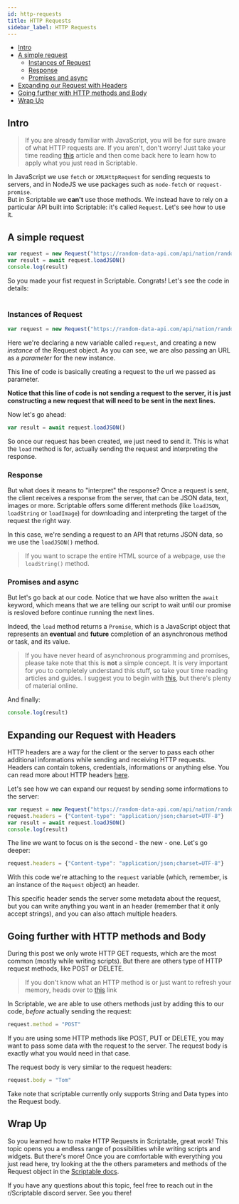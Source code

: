 ```yaml
---
id: http-requests
title: HTTP Requests
sidebar_label: HTTP Requests
---
```

- [Intro](#Intro)
- [A simple request](#A-simple-request)
   * [Instances of Request](#Instances-of-Request)
   * [Response](#Response)
   * [Promises and async](#Promises-and-async)
- [Expanding our Request with Headers](#Expanding-our-Request-with-Headers)
- [Going further with HTTP methods and Body](#Going-further-with-HTTP-methods-and-Body)
- [Wrap Up](#Wrap-Up)

## Intro
>If you are already familiar with JavaScript, you will be for sure aware of what HTTP requests are. If you aren't, don't worry! Just take your time reading [this](https://developer.mozilla.org/en-US/docs/Web/HTTP) article and then come back here to learn how to apply what you just read in Scriptable.

In JavaScript we use `fetch` or `XMLHttpRequest` for sending requests to servers, and in NodeJS we use packages such as `node-fetch` or `request-promise`.<br>
But in Scriptable we **can't** use those methods. We instead have to rely on a particular API built into Scriptable: it's called `Request`. Let's see how to use it.

## A simple request
```javascript
var request = new Request("https://random-data-api.com/api/nation/random_nation")
var result = await request.loadJSON()
console.log(result)
```
So you made your fist request in Scriptable. Congrats! Let's see the code in details:<br></br>

### Instances of Request
```javascript 
var request = new Request("https://random-data-api.com/api/nation/random_nation")
```
Here we're declaring a new variable called `request`, and creating a new *instance* of the Request object.
As you can see, we are also passing an URL as a *parameter* for the new instance.

This line of code is basically creating a request to the url we passed as parameter. 

**Notice that this line of code is **not** sending a request to the server, it is just constructing a new request that will need to be sent in the next lines.**

Now let's go ahead:

```javascript 
var result = await request.loadJSON()
```
So once our request has been created, we just need to send it. 
This is what the `load` method is for, actually sending the request and interpreting the response.

### Response
But what does it means to "interpret" the response? Once a request is sent, the client receives a response from the server, that can be JSON data, text, images or more. Scriptable offers some different methods (like `loadJSON`, `loadString` or `loadImage`) for downloading and interpreting the target of the request the right way. 

In this case, we're sending a request to an API that returns JSON data, so we use the `loadJSON()` method.

> If you want to scrape the entire HTML source of a webpage, use the `loadString()` method.

### Promises and async
But let's go back at our code. Notice that we have also written the `await` keyword, which means that we are telling our script to wait until our promise is resloved before continue running the next lines.

Indeed, the `load` method returns a `Promise`, which is a JavaScript object that represents an **eventual** and **future** completion of an asynchronous method or task, and its value.

> If you have never heard of asynchronous programming and promises, please take note that this is **not** a simple concept. It is very important for you to completely understand this stuff, so take your time reading articles and guides. I suggest you to begin with [this](https://developer.mozilla.org/en-US/docs/Learn/JavaScript/Asynchronous), but there's plenty of material online.


And finally:
```javascript 
console.log(result)
```

## Expanding our Request with Headers
HTTP headers are a way for the client or the server to pass each other additional informations while sending and receiving HTTP requests. Headers can contain tokens, credentials, informations or anything else. You can read more about HTTP headers [here](https://developer.mozilla.org/en-US/docs/Web/HTTP/Headers).

Let's see how we can expand our request by sending some informations to the server:
```javascript
var request = new Request("https://random-data-api.com/api/nation/random_nation")
request.headers = {"Content-type": "application/json;charset=UTF-8"}
var result = await request.loadJSON()
console.log(result)
```

The line we want to focus on is the second - the new - one. Let's go deeper:
```javascript
request.headers = {"Content-type": "application/json;charset=UTF-8"}
```
With this code we're attaching to the `request` variable (which, remember, is an instance of the `Request` object) an header.

This specific header sends the server some metadata about the request, but you can write anything you want in an header (remember that it only accept strings), and you can also attach multiple headers.

## Going further with HTTP methods and Body
During this post we only wrote HTTP GET requests, which are the most common (mostly while writing scripts). But there are others type of HTTP request methods, like POST or DELETE. 
> If you don't know what an HTTP method is or just want to refresh your memory, heads over to [this](https://developer.mozilla.org/en-US/docs/Web/HTTP/Methods) link

In Scriptable, we are able to use others methods just by adding this to our code, *before* actually sending the request:
```javascript
request.method = "POST"
```
If you are using some HTTP methods like POST, PUT or DELETE, you may want to pass some data with the request to the server.
The request body is exactly what you would need in that case.

The request body is very similar to the request headers:
```javascript
request.body = "Tom"
```
Take note that scriptable currently only supports String and Data types into the Request body.

## Wrap Up
So you learned how to make HTTP Requests in Scriptable, great work! This topic opens you a endless range of possibilities while writing scripts and widgets. But there's more! Once you are comfortable with everything you just read here, try looking at the the others parameters and methods of the Request object in the [Scriptable docs](https://docs.scriptable.app/request/).

If you have any questions about this topic, feel free to reach out in the r/Scriptable discord server. See you there!
